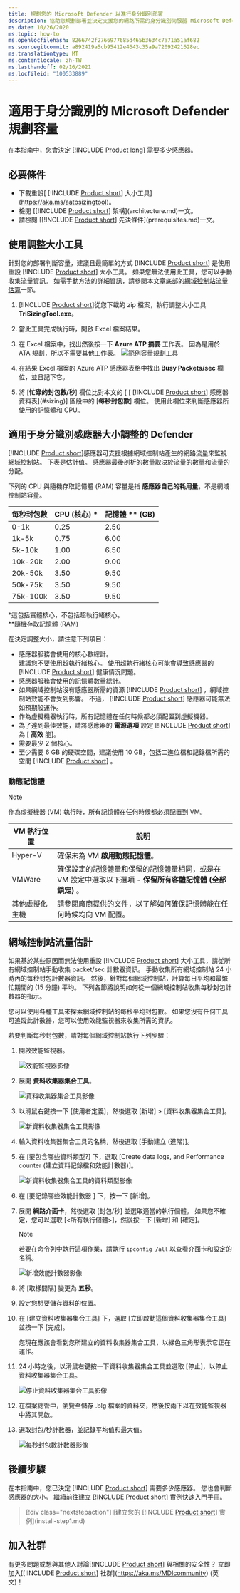 ```yaml
---
title: 規劃您的 Microsoft Defender 以進行身分識別部署
description: 協助您規劃部署並決定支援您的網路所需的身分識別伺服器 Microsoft Defender 數量
ms.date: 10/26/2020
ms.topic: how-to
ms.openlocfilehash: 8266742f2766977685d465b3634c7a71a51af682
ms.sourcegitcommit: a892419a5cb95412e4643c35a9a72092421628ec
ms.translationtype: MT
ms.contentlocale: zh-TW
ms.lasthandoff: 02/16/2021
ms.locfileid: "100533889"
---
```

# <a name="plan-capacity-for-microsoft-defender-for-identity"></a>適用于身分識別的 Microsoft Defender 規劃容量

在本指南中，您會決定 [!INCLUDE [Product long](includes/product-long.md)] 需要多少感應器。

## <a name="prerequisites"></a>必要條件

- 下載重設[ [!INCLUDE [Product short](includes/product-short.md)] 大小工具](https://aka.ms/aatpsizingtool)。
- 檢閱 [[!INCLUDE [Product short](includes/product-short.md)] 架構](architecture.md)一文。
- 請檢閱 [[!INCLUDE [Product short](includes/product-short.md)] 先決條件](prerequisites.md)一文。

## <a name="use-the-sizing-tool"></a>使用調整大小工具

針對您的部署判斷容量，建議且最簡單的方式 [!INCLUDE [Product short](includes/product-short.md)] 是使用重設 [!INCLUDE [Product short](includes/product-short.md)] 大小工具。 如果您無法使用此工具，您可以手動收集流量資訊。 如需手動方法的詳細資訊，請參閱本文章底部的[網域控制站流量估算](#manual-sizing)一節。

1. [!INCLUDE [Product short](includes/product-short.md)]從您下載的 zip 檔案，執行調整大小工具 **TriSizingTool.exe**。
1. 當此工具完成執行時，開啟 Excel 檔案結果。
1. 在 Excel 檔案中，找出然後按一下 **Azure ATP 摘要** 工作表。 因為是用於 ATA 規劃，所以不需要其他工作表。
    ![範例容量規劃工具](media/capacity-tool.png)

1. 在結果 Excel 檔案的 Azure ATP 感應器表格中找出 **Busy Packets/sec** 欄位，並且記下它。
1. 將 [**忙碌的封包數/秒**] 欄位比對本文的 [ [ [!INCLUDE [Product short](includes/product-short.md)] 感應器資料表](#sizing)] 區段中的 [**每秒封包數**] 欄位。 使用此欄位來判斷感應器所使用的記憶體和 CPU。

<a name="sizing"></a>

## <a name="defender-for-identity-sensor-sizing"></a>適用于身分識別感應器大小調整的 Defender

[!INCLUDE [Product short](includes/product-short.md)]感應器可支援根據網域控制站產生的網路流量來監視網域控制站。 下表是估計值。 感應器最後剖析的數量取決於流量的數量和流量的分配。

下列的 CPU 與隨機存取記憶體 (RAM) 容量是指 **感應器自己的耗用量**，不是網域控制站容量。

|每秒封包數|CPU (核心) \*|記憶體 \*\* (GB)|
|----|----|-----|
|0-1k|0.25|2.50|
|1k-5k|0.75|6.00|
|5k-10k|1.00|6.50|
|10k-20k|2.00|9.00|
|20k-50k|3.50|9.50|
|50k-75k |3.50|9.50|
|75k-100k|3.50|9.50|

\*這包括實體核心，不包括超執行緒核心。  
\*\*隨機存取記憶體 (RAM)

在決定調整大小，請注意下列項目：

- 感應器服務會使用的核心數總計。  
建議您不要使用超執行緒核心。 使用超執行緒核心可能會導致感應器的 [!INCLUDE [Product short](includes/product-short.md)] 健康情況問題。
- 感應器服務會使用的記憶體數量總計。
- 如果網域控制站沒有感應器所需的資源 [!INCLUDE [Product short](includes/product-short.md)] ，網域控制站效能不會受到影響。 不過， [!INCLUDE [Product short](includes/product-short.md)] 感應器可能無法如預期般運作。
- 作為虛擬機器執行時，所有記憶體在任何時候都必須配置到虛擬機器。
- 為了達到最佳效能，請將感應器的 **電源選項** 設定 [!INCLUDE [Product short](includes/product-short.md)] 為 [ **高效** 能]。
- 需要最少 2 個核心。
- 至少需要 6 GB 的硬碟空間，建議使用 10 GB，包括二進位檔和記錄檔所需的空間 [!INCLUDE [Product short](includes/product-short.md)] 。

### <a name="dynamic-memory"></a>動態記憶體

> [!NOTE]
> 作為虛擬機器 (VM) 執行時，所有記憶體在任何時候都必須配置到 VM。

|VM 執行位置|說明|
|------------|-------------|
|Hyper-V|確保未為 VM **啟用動態記憶體**。|
|VMWare|確保設定的記憶體量和保留的記憶體量相同，或是在 VM 設定中選取以下選項 - **保留所有客體記憶體 (全部鎖定)** 。|
|其他虛擬化主機|請參閱廠商提供的文件，以了解如何確保記憶體能在任何時候均向 VM 配置。 |

<a name="manual-sizing"></a>

## <a name="domain-controller-traffic-estimation"></a>網域控制站流量估計

如果基於某些原因而無法使用重設 [!INCLUDE [Product short](includes/product-short.md)] 大小工具，請從所有網域控制站手動收集 packet/sec 計數器資訊。 手動收集所有網域控制站 24 小時內的每秒封包計數器資訊。 然後，針對每個網域控制站，計算每日平均和最繁忙期間的 (15 分鐘) 平均。 下列各節將說明如何從一個網域控制站收集每秒封包計數器的指示。

您可以使用各種工具來探索網域控制站的每秒平均封包數。 如果您沒有任何工具可追蹤此計數器，您可以使用效能監視器來收集所需的資訊。

若要判斷每秒封包數，請對每個網域控制站執行下列步驟：

1. 開啟效能監視器。

    ![效能監視器影像](media/traffic-estimation-1.png)

1. 展開 **資料收集器集合工具**。

    ![資料收集器集合工具影像](media/traffic-estimation-2.png)

1. 以滑鼠右鍵按一下 [使用者定義]，然後選取 [新增] &gt; [資料收集器集合工具]。

    ![新資料收集器集合工具影像](media/traffic-estimation-3.png)

1. 輸入資料收集器集合工具的名稱，然後選取 [手動建立 (進階)]。

1. 在 [要包含哪些資料類型?] 下，選取 [Create data logs, and Performance counter (建立資料記錄檔和效能計數器)]。

    ![新資料收集器集合工具的資料類型影像](media/traffic-estimation-5.png)

1. 在 [要記錄哪些效能計數器 ] 下，按一下 [新增]。

1. 展開 **網路介面卡**，然後選取 [封包/秒] 並選取適當的執行個體。 如果您不確定，您可以選取 [&lt;所有執行個體&gt;]，然後按一下 [新增] 和 [確定]。

    > [!NOTE]
    > 若要在命令列中執行這項作業，請執行 `ipconfig /all` 以查看介面卡和設定的名稱。

    ![新增效能計數器影像](media/traffic-estimation-7.png)

1. 將 [取樣間隔] 變更為 **五秒**。

1. 設定您想要儲存資料的位置。

1. 在 [建立資料收集器集合工具] 下，選取 [立即啟動這個資料收集器集合工具] 並按一下 [完成]。

    您現在應該會看到您所建立的資料收集器集合工具，以綠色三角形表示它正在運作。

1. 24 小時之後，以滑鼠右鍵按一下資料收集器集合工具並選取 [停止]，以停止資料收集器集合工具。

    ![停止資料收集器集合工具影像](media/traffic-estimation-12.png)

1. 在檔案總管中，瀏覽至儲存 .blg 檔案的資料夾，然後按兩下以在效能監視器中將其開啟。

1. 選取封包/秒計數器，並記錄平均值和最大值。

    ![每秒封包數計數器影像](media/traffic-estimation-14.png)

## <a name="next-steps"></a>後續步驟

在本指南中，您已決定 [!INCLUDE [Product short](includes/product-short.md)] 需要多少感應器。 您也會判斷感應器的大小。 繼續前往建立 [!INCLUDE [Product short](includes/product-short.md)] 實例快速入門手冊。

> [!div class="nextstepaction"]
> [建立您的 [!INCLUDE [Product short](includes/product-short.md)] 實例](install-step1.md)

## <a name="join-the-community"></a>加入社群

有更多問題或想與其他人討論[!INCLUDE [Product short](includes/product-short.md)] 與相關的安全性？ 立即加入[[!INCLUDE [Product short](includes/product-short.md)] 社群](https://aka.ms/MDIcommunity) \(英文\)！
